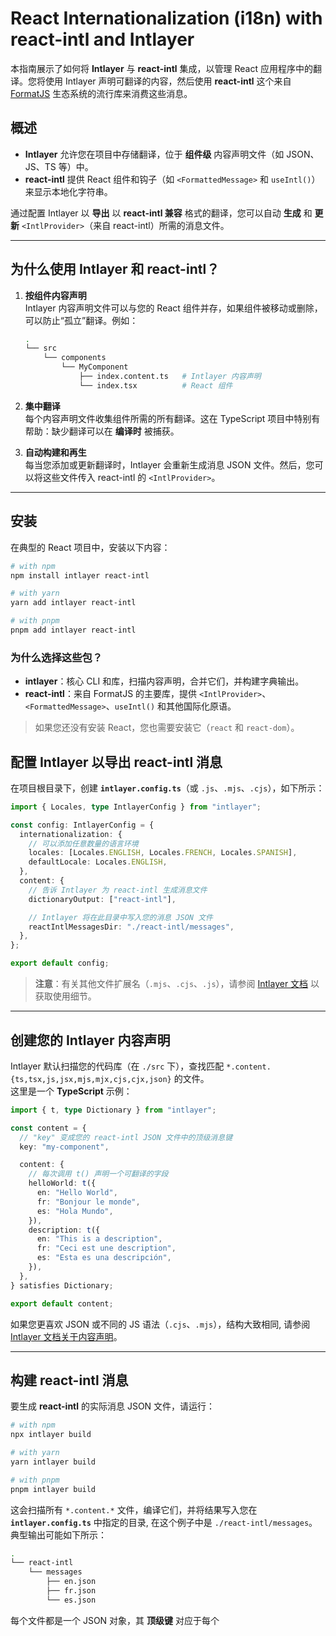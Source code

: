 # React Internationalization (i18n) with **react-intl** and Intlayer

本指南展示了如何将 **Intlayer** 与 **react-intl** 集成，以管理 React 应用程序中的翻译。您将使用 Intlayer 声明可翻译的内容，然后使用 **react-intl** 这个来自 [FormatJS](https://formatjs.io/docs/react-intl) 生态系统的流行库来消费这些消息。

## 概述

- **Intlayer** 允许您在项目中存储翻译，位于 **组件级** 内容声明文件（如 JSON、JS、TS 等）中。
- **react-intl** 提供 React 组件和钩子（如 `<FormattedMessage>` 和 `useIntl()`）来显示本地化字符串。

通过配置 Intlayer 以 **导出** 以 **react-intl 兼容** 格式的翻译，您可以自动 **生成** 和 **更新** `<IntlProvider>`（来自 react-intl）所需的消息文件。

---

## 为什么使用 Intlayer 和 react-intl？

1. **按组件内容声明**  
   Intlayer 内容声明文件可以与您的 React 组件并存，如果组件被移动或删除，可以防止“孤立”翻译。例如：

   ```bash
   .
   └── src
       └── components
           └── MyComponent
               ├── index.content.ts   # Intlayer 内容声明
               └── index.tsx          # React 组件
   ```

2. **集中翻译**  
   每个内容声明文件收集组件所需的所有翻译。这在 TypeScript 项目中特别有帮助：缺少翻译可以在 **编译时** 被捕获。

3. **自动构建和再生**  
   每当您添加或更新翻译时，Intlayer 会重新生成消息 JSON 文件。然后，您可以将这些文件传入 react-intl 的 `<IntlProvider>`。

---

## 安装

在典型的 React 项目中，安装以下内容：

```bash
# with npm
npm install intlayer react-intl

# with yarn
yarn add intlayer react-intl

# with pnpm
pnpm add intlayer react-intl
```

### 为什么选择这些包？

- **intlayer**：核心 CLI 和库，扫描内容声明，合并它们，并构建字典输出。
- **react-intl**：来自 FormatJS 的主要库，提供 `<IntlProvider>`、`<FormattedMessage>`、`useIntl()` 和其他国际化原语。

> 如果您还没有安装 React，您也需要安装它（`react` 和 `react-dom`）。

## 配置 Intlayer 以导出 react-intl 消息

在项目根目录下，创建 **`intlayer.config.ts`**（或 `.js`、`.mjs`、`.cjs`），如下所示：

```typescript title="intlayer.config.ts"
import { Locales, type IntlayerConfig } from "intlayer";

const config: IntlayerConfig = {
  internationalization: {
    // 可以添加任意数量的语言环境
    locales: [Locales.ENGLISH, Locales.FRENCH, Locales.SPANISH],
    defaultLocale: Locales.ENGLISH,
  },
  content: {
    // 告诉 Intlayer 为 react-intl 生成消息文件
    dictionaryOutput: ["react-intl"],

    // Intlayer 将在此目录中写入您的消息 JSON 文件
    reactIntlMessagesDir: "./react-intl/messages",
  },
};

export default config;
```

> **注意**：有关其他文件扩展名（`.mjs`、`.cjs`、`.js`），请参阅 [Intlayer 文档](https://intlayer.org/en/doc/concept/configuration) 以获取使用细节。

---

## 创建您的 Intlayer 内容声明

Intlayer 默认扫描您的代码库（在 `./src` 下），查找匹配 `*.content.{ts,tsx,js,jsx,mjs,mjx,cjs,cjx,json}` 的文件。  
这里是一个 **TypeScript** 示例：

```typescript title="src/components/MyComponent/index.content.ts"
import { t, type Dictionary } from "intlayer";

const content = {
  // "key" 变成您的 react-intl JSON 文件中的顶级消息键
  key: "my-component",

  content: {
    // 每次调用 t() 声明一个可翻译的字段
    helloWorld: t({
      en: "Hello World",
      fr: "Bonjour le monde",
      es: "Hola Mundo",
    }),
    description: t({
      en: "This is a description",
      fr: "Ceci est une description",
      es: "Esta es una descripción",
    }),
  },
} satisfies Dictionary;

export default content;
```

如果您更喜欢 JSON 或不同的 JS 语法（`.cjs`、`.mjs`），结构大致相同, 请参阅 [Intlayer 文档关于内容声明](https://intlayer.org/en/doc/concept/content)。

---

## 构建 react-intl 消息

要生成 **react-intl** 的实际消息 JSON 文件，请运行：

```bash
# with npm
npx intlayer build

# with yarn
yarn intlayer build

# with pnpm
pnpm intlayer build
```

这会扫描所有 `*.content.*` 文件，编译它们，并将结果写入您在 **`intlayer.config.ts`** 中指定的目录, 在这个例子中是 `./react-intl/messages`。  
典型输出可能如下所示：

```bash
.
└── react-intl
    └── messages
        ├── en.json
        ├── fr.json
        └── es.json
```

每个文件都是一个 JSON 对象，其 **顶级键** 对应于每个
